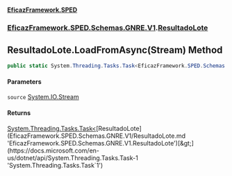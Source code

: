 #### [EficazFramework.SPED](EficazFrameworkSPED.md 'EficazFramework SPED')
### [EficazFramework.SPED.Schemas.GNRE.V1](EficazFramework.SPED.Schemas.GNRE.V1.md 'EficazFramework.SPED.Schemas.GNRE.V1').[ResultadoLote](EficazFramework.SPED.Schemas.GNRE.V1/ResultadoLote.md 'EficazFramework.SPED.Schemas.GNRE.V1.ResultadoLote')

## ResultadoLote.LoadFromAsync(Stream) Method

```csharp
public static System.Threading.Tasks.Task<EficazFramework.SPED.Schemas.GNRE.V1.ResultadoLote> LoadFromAsync(System.IO.Stream source);
```
#### Parameters

<a name='EficazFramework.SPED.Schemas.GNRE.V1.ResultadoLote.LoadFromAsync(System.IO.Stream).source'></a>

`source` [System.IO.Stream](https://docs.microsoft.com/en-us/dotnet/api/System.IO.Stream 'System.IO.Stream')

#### Returns
[System.Threading.Tasks.Task&lt;](https://docs.microsoft.com/en-us/dotnet/api/System.Threading.Tasks.Task-1 'System.Threading.Tasks.Task`1')[ResultadoLote](EficazFramework.SPED.Schemas.GNRE.V1/ResultadoLote.md 'EficazFramework.SPED.Schemas.GNRE.V1.ResultadoLote')[&gt;](https://docs.microsoft.com/en-us/dotnet/api/System.Threading.Tasks.Task-1 'System.Threading.Tasks.Task`1')